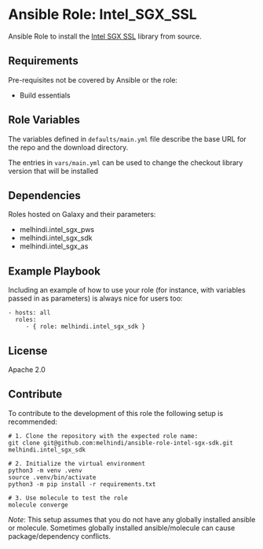 Ansible Role: Intel_SGX_SSL
=========

Ansible Role to install the [Intel SGX SSL](https://github.com/intel/intel-sgx-ssl) library from source.

Requirements
------------

Pre-requisites not be covered by Ansible or the role:
- Build essentials

Role Variables
--------------

The variables defined in `defaults/main.yml` file describe the base URL for the repo and the download directory.

The entries in `vars/main.yml` can be used to change the checkout library version that will be installed

Dependencies
------------

Roles hosted on Galaxy and their parameters:
- melhindi.intel_sgx_pws
- melhindi.intel_sgx_sdk
- melhindi.intel_sgx_as

Example Playbook
----------------

Including an example of how to use your role (for instance, with variables passed in as parameters) is always nice for users too:

    - hosts: all
      roles:
         - { role: melhindi.intel_sgx_sdk }

License
-------

Apache 2.0

Contribute
-------

To contribute to the development of this role the following setup is recommended:

```
# 1. Clone the repository with the expected role name:
git clone git@github.com:melhindi/ansible-role-intel-sgx-sdk.git melhindi.intel_sgx_sdk

# 2. Initialize the virtual environment
python3 -m venv .venv
source .venv/bin/activate
python3 -m pip install -r requirements.txt

# 3. Use molecule to test the role
molecule converge
```
*Note*: This setup assumes that you do not have any globally installed ansible or molecule. Sometimes globally installed ansible/molecule can cause package/dependency conflicts.
